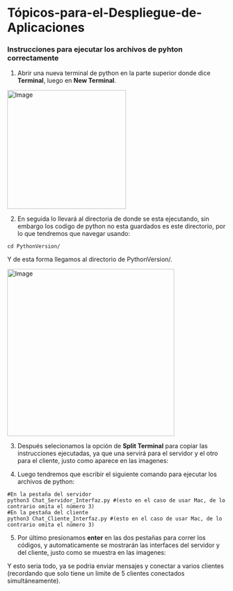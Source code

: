 # Tópicos-para-el-Despliegue-de-Aplicaciones

### Instrucciones para ejecutar los archivos de pyhton correctamente

1. Abrir una nueva terminal de python en la parte superior donde dice **Terminal**, luego en **New Terminal**.
<img width="273" alt="Image" src="https://github.com/user-attachments/assets/1d7f1e0a-bd99-4a1a-8f2a-14ca7657947d" />

2. En seguida lo llevará al directoria de donde se esta ejecutando, sin embargo los codigo de python no esta guardados es este directorio, por lo que tendremos que navegar usando:
```
cd PythonVersion/
```
Y de esta forma llegamos al directorio de PythonVersion/.

<img width="384" alt="Image" src="https://github.com/user-attachments/assets/8d438611-ee57-40a8-ba59-c1cb1a2232f7" />

3. Después selecionamos la opción de **Split Terminal** para copiar las instrucciones ejecutadas, ya que una servirá para el servidor y el otro para el cliente, justo como aparece en las imagenes:


4. Luego tendremos que escribir el siguiente comando para ejecutar los archivos de python:
```
#En la pestaña del servidor
python3 Chat_Servidor_Interfaz.py #(esto en el caso de usar Mac, de lo contrario omita el número 3)
#En la pestaña del cliente
python3 Chat_Cliente_Interfaz.py #(esto en el caso de usar Mac, de lo contrario omita el número 3)
```

5. Por último presionamos **enter** en las dos pestañas para correr los códigos, y automaticamente se mostrarán las interfaces del servidor y del cliente, justo como se muestra en las imagenes:


Y esto seria todo, ya se podria enviar mensajes y conectar a varios clientes (recordando que solo tiene un limite de 5 clientes conectados simultáneamente).

